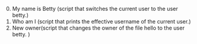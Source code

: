 0. My name is Betty (script that switches the current user to the user betty.)
1. Who am I (script that prints the effective username of the current user.)
3. New owner(script that changes the owner of the file hello to the user betty. )
